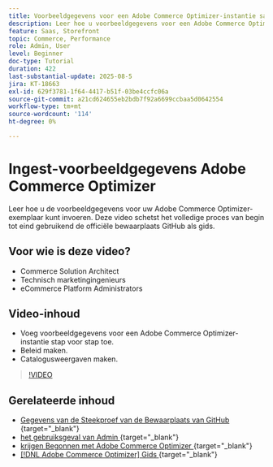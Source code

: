 ```yaml
---
title: Voorbeeldgegevens voor een Adobe Commerce Optimizer-instantie samenvoegen
description: Leer hoe u voorbeeldgegevens voor een Adobe Commerce Optimizer-instantie kunt invoeren.
feature: Saas, Storefront
topic: Commerce, Performance
role: Admin, User
level: Beginner
doc-type: Tutorial
duration: 422
last-substantial-update: 2025-08-5
jira: KT-18663
exl-id: 629f3781-1f64-4417-b51f-03be4ccfc06a
source-git-commit: a21cd624655eb2bdb7f92a6699ccbaa5d0642554
workflow-type: tm+mt
source-wordcount: '114'
ht-degree: 0%

---
```


# Ingest-voorbeeldgegevens Adobe Commerce Optimizer

Leer hoe u de voorbeeldgegevens voor uw Adobe Commerce Optimizer-exemplaar kunt invoeren. Deze video schetst het volledige proces van begin tot eind gebruikend de officiële bewaarplaats GitHub als gids.

## Voor wie is deze video?

* Commerce Solution Architect
* Technisch marketingingenieurs
* eCommerce Platform Administrators

## Video-inhoud

* Voeg voorbeeldgegevens voor een Adobe Commerce Optimizer-instantie stap voor stap toe.
* Beleid maken.
* Catalogusweergaven maken.

>[!VIDEO](https://video.tv.adobe.com/v/3470480?learn=on&enablevpops&captions=dut)

## Gerelateerde inhoud

* [&#x200B; Gegevens van de Steekproef van de Bewaarplaats van GitHub &#x200B;](https://github.com/adobe-commerce/aco-sample-catalog-data-ingestion){target="_blank"}
* [&#x200B; het gebruiksgeval van Admin &#x200B;](https://experienceleague.adobe.com/nl/docs/commerce/optimizer/use-case/admin-use-case){target="_blank"}
* [&#x200B; krijgen Begonnen met Adobe Commerce Optimizer &#x200B;](https://experienceleague.adobe.com/nl/docs/commerce/optimizer/get-started){target="_blank"}
* [[!DNL Adobe Commerce Optimizer]  Gids &#x200B;](https://experienceleague.adobe.com/nl/docs/commerce/optimizer/overview){target="_blank"}
